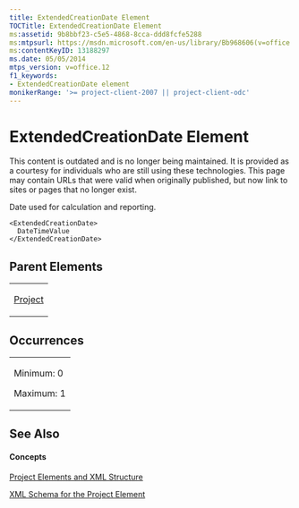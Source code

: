 ```yaml
---
title: ExtendedCreationDate Element
TOCTitle: ExtendedCreationDate Element
ms:assetid: 9b8bbf23-c5e5-4868-8cca-ddd8fcfe5288
ms:mtpsurl: https://msdn.microsoft.com/en-us/library/Bb968606(v=office.12)
ms:contentKeyID: 13188297
ms.date: 05/05/2014
mtps_version: v=office.12
f1_keywords:
- ExtendedCreationDate element
monikerRange: '>= project-client-2007 || project-client-odc'
---
```


# ExtendedCreationDate Element

This content is outdated and is no longer being maintained. It is provided as a courtesy for individuals who are still using these technologies. This page may contain URLs that were valid when originally published, but now link to sites or pages that no longer exist.

Date used for calculation and reporting.

    <ExtendedCreationDate>
      DateTimeValue
    </ExtendedCreationDate>

## Parent Elements

<table>
<colgroup>
<col style="width: 100%" />
</colgroup>
<tbody>
<tr class="odd">
<td><p><a href="bb968701(v=office.12).md">Project</a></p></td>
</tr>
</tbody>
</table>

## Occurrences

<table>
<colgroup>
<col style="width: 100%" />
</colgroup>
<tbody>
<tr class="odd">
<td><p>Minimum: 0</p>
<p>Maximum: 1</p></td>
</tr>
</tbody>
</table>

## See Also

#### Concepts

[Project Elements and XML Structure](bb968439\(v=office.12\).md)

[XML Schema for the Project Element](bb968695\(v=office.12\).md)

